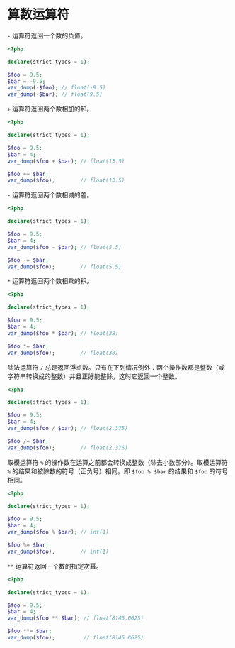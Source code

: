 # 算数运算符

`-` 运算符返回一个数的负值。

```php
<?php

declare(strict_types = 1);

$foo = 9.5;
$bar = -9.5;
var_dump(-$foo); // float(-9.5)
var_dump(-$bar); // float(9.5)

```

`+` 运算符返回两个数相加的和。

```php
<?php

declare(strict_types = 1);

$foo = 9.5;
$bar = 4;
var_dump($foo + $bar); // float(13.5)

$foo += $bar;
var_dump($foo);        // float(13.5)

```

`-` 运算符返回两个数相减的差。

```php
<?php

declare(strict_types = 1);

$foo = 9.5;
$bar = 4;
var_dump($foo - $bar); // float(5.5)

$foo -= $bar;
var_dump($foo);        // float(5.5)

```

`*` 运算符返回两个数相乘的积。

```php
<?php

declare(strict_types = 1);

$foo = 9.5;
$bar = 4;
var_dump($foo * $bar); // float(38)

$foo *= $bar;
var_dump($foo);        // float(38)

```

除法运算符 `/` 总是返回浮点数。只有在下列情况例外：两个操作数都是整数（或字符串转换成的整数）并且正好能整除，这时它返回一个整数。

```php
<?php

declare(strict_types = 1);

$foo = 9.5;
$bar = 4;
var_dump($foo / $bar); // float(2.375)

$foo /= $bar;
var_dump($foo);        // float(2.375)

```

取模运算符 `%` 的操作数在运算之前都会转换成整数（除去小数部分）。取模运算符 `%` 的结果和被除数的符号（正负号）相同。即 `$foo % $bar` 的结果和 `$foo` 的符号相同。

```php
<?php

declare(strict_types = 1);

$foo = 9.5;
$bar = 4;
var_dump($foo % $bar); // int(1)

$foo %= $bar;
var_dump($foo);        // int(1)

```

`**` 运算符返回一个数的指定次幂。

```php
<?php

declare(strict_types = 1);

$foo = 9.5;
$bar = 4;
var_dump($foo ** $bar); // float(8145.0625)

$foo **= $bar;
var_dump($foo);         // float(8145.0625)

```

